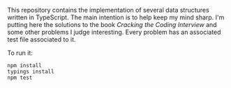 
This repository contains the implementation of several data structures written in TypeScript. The main intention is to help keep my mind sharp. I'm putting here the solutions to the book *Cracking the Coding Interview* and some other problems I judge interesting. Every problem has an associated test file associated to it.

To run it:

    npm install
    typings install
    npm test
